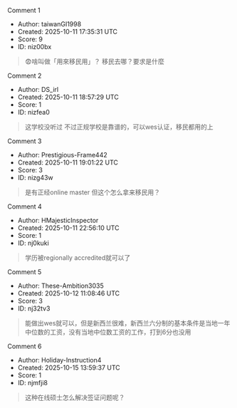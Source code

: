 Comment 1

- Author: taiwanGI1998
- Created: 2025-10-11 17:35:31 UTC
- Score: 9
- ID: niz00bx

> 😨啥叫做「用來移民用」？ 移民去哪？要求是什麼

Comment 2

- Author: DS_irl
- Created: 2025-10-11 18:57:29 UTC
- Score: 1
- ID: nizfea0

> 这学校没听过 不过正规学校是靠谱的，可以wes认证，移民都用的上

Comment 3

- Author: Prestigious-Frame442
- Created: 2025-10-11 19:01:22 UTC
- Score: 3
- ID: nizg43w

> 是有正经online master 但这个怎么拿来移民用？

Comment 4

- Author: HMajesticInspector
- Created: 2025-10-11 22:56:10 UTC
- Score: 1
- ID: nj0kuki

> 学历被regionally accredited就可以了

Comment 5

- Author: These-Ambition3035
- Created: 2025-10-12 11:08:46 UTC
- Score: 3
- ID: nj32tv3

> 能做出wes就可以，但是新西兰很难，新西兰六分制的基本条件是当地一年中位数的工资，没有当地中位数工资的工作，打到6分也没用

Comment 6

- Author: Holiday-Instruction4
- Created: 2025-10-15 13:59:37 UTC
- Score: 1
- ID: njmfji8

> 这种在线硕士怎么解决签证问题呢？
